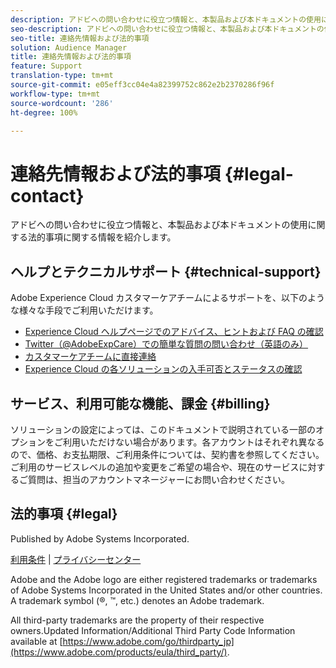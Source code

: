 ```yaml
---
description: アドビへの問い合わせに役立つ情報と、本製品および本ドキュメントの使用に関する法的事項に関する情報を紹介します。
seo-description: アドビへの問い合わせに役立つ情報と、本製品および本ドキュメントの使用に関する法的事項に関する情報を紹介します。
seo-title: 連絡先情報および法的事項
solution: Audience Manager
title: 連絡先情報および法的事項
feature: Support
translation-type: tm+mt
source-git-commit: e05eff3cc04e4a82399752c862e2b2370286f96f
workflow-type: tm+mt
source-wordcount: '286'
ht-degree: 100%

---
```



# 連絡先情報および法的事項 {#legal-contact}

アドビへの問い合わせに役立つ情報と、本製品および本ドキュメントの使用に関する法的事項に関する情報を紹介します。

## ヘルプとテクニカルサポート {#technical-support}

Adobe Experience Cloud カスタマーケアチームによるサポートを、以下のような様々な手段でご利用いただけます。

* [Experience Cloud ヘルプページでのアドバイス、ヒントおよび FAQ の確認](https://helpx.adobe.com/jp/support.ec.html)
* [Twitter（@AdobeExpCare）での簡単な質問の問い合わせ（英語のみ）](https://twitter.com/AdobeExpCare)
* [カスタマーケアチームに直接連絡](https://helpx.adobe.com/jp/contact/enterprise-support.ec.html)
* [Experience Cloud の各ソリューションの入手可否とステータスの確認](https://status.adobe.com/)

## サービス、利用可能な機能、課金 {#billing}

ソリューションの設定によっては、このドキュメントで説明されている一部のオプションをご利用いただけない場合があります。各アカウントはそれぞれ異なるので、価格、お支払期限、ご利用条件については、契約書を参照してください。ご利用のサービスレベルの追加や変更をご希望の場合や、現在のサービスに対するご質問は、担当のアカウントマネージャーにお問い合わせください。

## 法的事項 {#legal}

Published by Adobe Systems Incorporated.

[利用条件](https://www.adobe.com/jp/legal/terms.html) | [プライバシーセンター](https://www.adobe.com/jp/privacy.html)

Adobe and the Adobe logo are either registered trademarks or trademarks of Adobe Systems Incorporated in the United States and/or other countries. A trademark symbol (®, ™, etc.) denotes an Adobe trademark.

All third-party trademarks are the property of their respective owners.Updated Information/Additional Third Party Code Information available at [https://www.adobe.com/go/thirdparty_jp](https://www.adobe.com/products/eula/third_party/).
